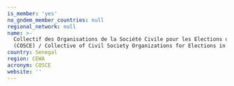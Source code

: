 ```yaml
---
is_member: 'yes'
no_gndem_member_countries: null
regional_network: null
name: >-
  Collectif des Organisations de la Société Civile pour les Elections du Sénégal
  (COSCE) / Collective of Civil Society Organizations for Elections in Senegal
country: Senegal
region: CEWA
acronym: COSCE
website: ''
---
```



